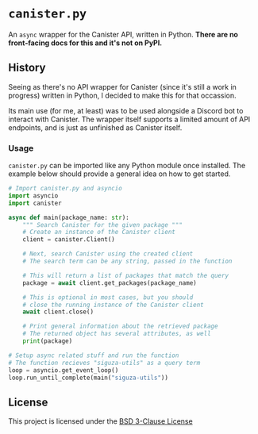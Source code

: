 # `canister.py`

An `async` wrapper for the Canister API, written in Python. **There are
no front-facing docs for this and it's not on PyPI.**

## History

Seeing as there's no API wrapper for Canister (since it's still a work
in progress) written in Python, I decided to make this for that
occassion.

Its main use (for me, at least) was to be used alongside a Discord bot
to interact with Canister. The wrapper itself supports a limited amount
of API endpoints, and is just as unfinished as Canister itself.

### Usage

`canister.py` can be imported like any Python module once installed. The
example below should provide a general idea on how to get started.

```py
# Import canister.py and asyncio
import asyncio
import canister

async def main(package_name: str):
    """ Search Canister for the given package """
    # Create an instance of the Canister client
    client = canister.Client()

    # Next, search Canister using the created client
    # The search term can be any string, passed in the function

    # This will return a list of packages that match the query
    package = await client.get_packages(package_name)

    # This is optional in most cases, but you should
    # close the running instance of the Canister client
    await client.close()

    # Print general information about the retrieved package
    # The returned object has several attributes, as well
    print(package)

# Setup async related stuff and run the function
# The function recieves "siguza-utils" as a query term
loop = asyncio.get_event_loop()
loop.run_until_complete(main("siguza-utils"))
```

## License

This project is licensed under the [BSD 3-Clause License](LICENSE)
